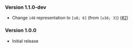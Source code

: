 ### Version 1.1.0-dev

- Change `i48` representation to `[u8; 6]` (from `[u16; 3]`) ([#2](https://github.com/Chubercik/i48/pull/2))

### Version 1.0.0

- Initial release
